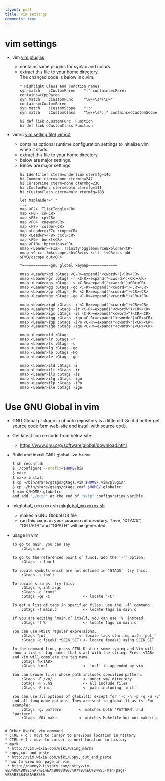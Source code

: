```yaml
---
layout: post
title: vim settings
comments: true
---
```


# vim settings

* vim 
[vim plugins]( /assets/files/vim_plugin.tar.gz "vim plugin files")
  * contains some plugins for syntax and colors.
  * extract this file to your home directory.  
    The changed code is below in c.vim.
    ```vim
    " Highlight Class and Function names 
    syn match    cCustomParen    "(" contains=cParen contains=cCppParen 
    syn match    cCustomFunc     "\w\+\s*(\@=" contains=cCustomParen 
    syn match    cCustomScope    "::" 
    syn match    cCustomClass    "\w\+\s*::" contains=cCustomScope 
 
    hi def link cCustomFunc  Function 
    hi def link cCustomClass Function 
    ```

* vimrc [vim setting file(.vimrc)](/assets/files/vimrc.tar.gz ".vimrc file")
  * contains optional runtime configuration settings to initialize vim when it starts.
  * extract this file to your home directory.
  * below are major settings.
  * Below are major settings
    ```vim
    hi Identifier cterm=underline ctermfg=146
    hi Comment cterm=none ctermfg=247
    hi CursorLine cterm=none ctermbg=236
    hi cCustomFunc cterm=bold ctermfg=111
    hi cCustomClass cterm=bold ctermfg=183
    ...
    let mapleader=","
    ...
    map <F2> :TlistToggle<CR>
    map <F6> :cn<CR>
    map <F5> :cp<CR>
    map <F8> :cnewer<CR>
    map <F7> :colder<CR>
    map <Leader><F7> :cope<CR>
    map <Leader><F8> :ccl<CR>
    map <F9> :bnext<CR>
    map <F10> :bprevious<CR>
    nmap <Leader><F12> :TrinityToggleSourceExplorer<CR>
    nmap <C-c> :!mkcscope.sh<CR>:cs kill -l<CR>:cs add $PWD/cscope.out<CR>
     
    "=============gnu global keymap=============
     
    nmap <Leader>gd :Gtags <C-R>=expand("<cword>")<CR><CR>
    nmap <Leader>gr :Gtags -r <C-R>=expand("<cword>")<CR><CR>
    nmap <Leader>gs :Gtags -s <C-R>=expand("<cword>")<CR><CR>
    nmap <Leader>gg :Gtags -go <C-R>=expand("<cword>")<CR><CR>
    nmap <Leader>gp :Gtags -Po <C-R>=expand("<cword>")<CR><CR>
    nmap <Leader>ge :Gtags -ge <C-R>=expand("<cword>")<CR><CR>
     
    nmap <Leader>igd :Gtags -i <C-R>=expand("<cword>")<CR><CR>
    nmap <Leader>igr :Gtags -ir <C-R>=expand("<cword>")<CR><CR>
    nmap <Leader>igs :Gtags -is <C-R>=expand("<cword>")<CR><CR>
    nmap <Leader>igg :Gtags -igo <C-R>=expand("<cword>")<CR><CR>
    nmap <Leader>igp :Gtags -iPo <C-R>=expand("<cword>")<CR><CR>
    nmap <Leader>ige :Gtags -ige <C-R>=expand("<cword>")<CR><CR>
     
    nmap <Leader>ld :Gtags
    nmap <Leader>lr :Gtags -r
    nmap <Leader>ls :Gtags -s
    nmap <Leader>lg :Gtags -go
    nmap <Leader>lp :Gtags -Po
    nmap <Leader>le :Gtags -ge
     
    nmap <Leader>ild :Gtags -i
    nmap <Leader>ilr :Gtags -ir
    nmap <Leader>ils :Gtags -is
    nmap <Leader>ilg :Gtags -igo
    nmap <Leader>ilp :Gtags -iPo
    nmap <Leader>ile :Gtags -ige
    ```


# Use GNU Global in vim

* GNU Global package in ubuntu repository is a little old. So it'd better get source code form web-site and install with source code.
* Get latest source code from below site.
  * https://www.gnu.org/software/global/download.html
* Build and install GNU global like below
    ```bash
    $ sh reconf.sh
    $ ./configure --prefix=$HOME/bin
    $ make
    $ make install
    $ cp ~/bin/share/gtags/gtags.vim $HOME/.vim/plugin/
    $ cp ~/bin/share/gtags/gtags.conf $HOME/.globalrc
    $ vim $/HOME/.globalrc
    and add ",/out/" at the end of "skip" configuration varible.
    ```

* mkglobal_xxxxxxxx.sh [mkglobal_xxxxxxxx.sh]( /assets/files/mkglobal.sh.tar.gz "mkglobal.tar.gz")
  * makes a GNU Global DB file
  * run this script at your source root directory. Then, “GTAGS”, “GRTAGS” and “GPATH” will be generated.
* usage in vim
    ```vim
    To go to main, you can say
        :Gtags main
    
    To go to the referenced point of func1, add the ‘-r’ option.
        :Gtags -r func1
     
    To locate symbols which are not defined in ‘GTAGS’, try this:
        :Gtags -s lbolt
     
    To locate strings, try this:
        :Gtags -g int argc
        :Gtags -g "root"
        :Gtags -ge -C               <- locate '-C'
     
    To get a list of tags in specified files, use the ‘-f’ command.
        :Gtags -f main.c            <- locate tags in main.c
     
    If you are editing ‘main.c’ itself, you can use ‘%’ instead.
        :Gtags -f %                 <- locate tags in main.c
     
    You can use POSIX regular expressions.
        :Gtags ^put_              <- locate tags starting with 'put_'
        :Gtags -g fseek(.*SEEK_SET) <- locate fseek() using SEEK_SET
     
    In the command line, press CTRL-D after some typing and Vim will show a list of tag names that start with the string. Press <TAB> and Vim will complete the tag name.
        :Gtags fu<TAB>
        :Gtags func1                <- 'nc1' is appended by vim
     
    You can browse files whose path includes specified pattern.
        :Gtags -P /vm/              <- under vm/ directory
        :Gtags -P \.h$              <- all include files
        :Gtags -P init              <- path including 'init'
     
    You can use all options of global(1) except for ‘-c -n -p -q -u -v’ and all long name options. They are sent to global(1) as is. For example:
        :Gtags -gi paTtern        <- matches both 'PATTERN' and 'pattern'
        :Gtags -POi make          <- matches Makefile but not makeit.c
 ```    

# Other Useful vim command
* CTRL + o : move to cursor to previous location in history
* CTRL + I : move to cursor to next location in history
* mark
  * http://vim.wikia.com/wiki/Using_marks
* copy,cut and paste
  * http://vim.wikia.com/wiki/Copy,_cut_and_paste
* how to view man page in vim
  * http://daeny2.tistory.com/entry/vim-%ED%8E%B8%EC%A7%91%EA%B8%B0%EC%97%90%EC%84%9C-man-page-%EB%B3%B4%EA%B8%B0
  
  
  
  

